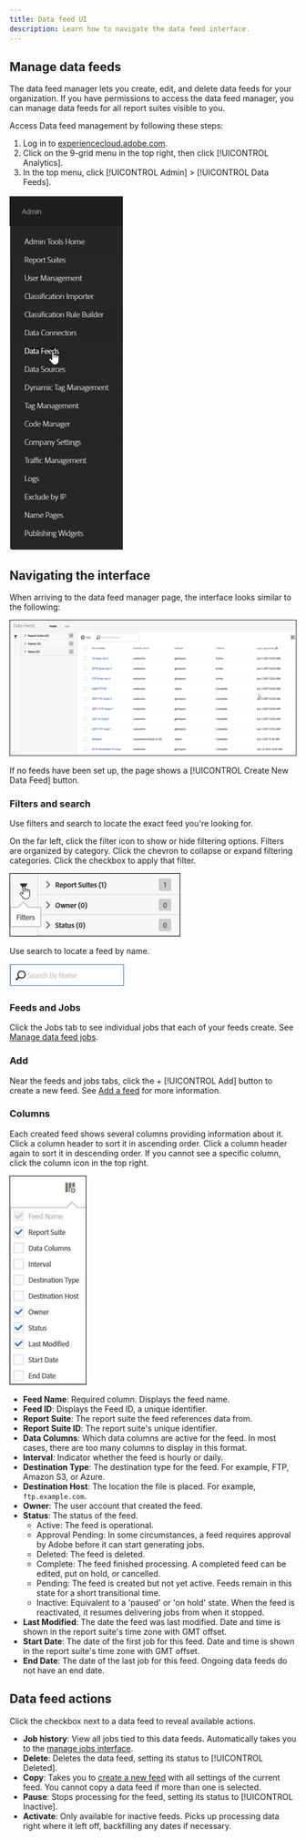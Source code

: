 ```yaml
---
title: Data feed UI
description: Learn how to navigate the data feed interface.
---
```


## Manage data feeds

The data feed manager lets you create, edit, and delete data feeds for your organization. If you have permissions to access the data feed manager, you can manage data feeds for all report suites visible to you.

Access Data feed management by following these steps:

1. Log in to [experiencecloud.adobe.com](https://experiencecloud.adobe.com).
2. Click on the 9-grid menu in the top right, then click [!UICONTROL Analytics].
3. In the top menu, click [!UICONTROL Admin] > [!UICONTROL Data Feeds].

![Data feed menu](assets/AdminMenu.png)

## Navigating the interface

When arriving to the data feed manager page, the interface looks similar to the following:

![Data feeds](assets/feeds.png)

If no feeds have been set up, the page shows a [!UICONTROL Create New Data Feed] button.

### Filters and search

Use filters and search to locate the exact feed you're looking for.

On the far left, click the filter icon to show or hide filtering options. Filters are organized by category. Click the chevron to collapse or expand filtering categories. Click the checkbox to apply that filter.

![Filter](assets/filters.jpg)

Use search to locate a feed by name.

![Search](assets/search.jpg)

### Feeds and Jobs

Click the Jobs tab to see individual jobs that each of your feeds create. See [Manage data feed jobs](df-manage-jobs.md).

### Add

Near the feeds and jobs tabs, click the + [!UICONTROL Add] button to create a new feed. See [Add a feed](c-data-feed-actions/t-feed-add.md) for more information.

### Columns

Each created feed shows several columns providing information about it. Click a column header to sort it in ascending order. Click a column header again to sort it in descending order. If you cannot see a specific column, click the column icon in the top right.

![Column icon](assets/cols.jpg)

* **Feed Name**: Required column. Displays the feed name.
* **Feed ID**: Displays the Feed ID, a unique identifier.
* **Report Suite**: The report suite the feed references data from.
* **Report Suite ID**: The report suite's unique identifier.
* **Data Columns**: Which data columns are active for the feed. In most cases, there are too many columns to display in this format.
* **Interval**: Indicator whether the feed is hourly or daily.
* **Destination Type**: The destination type for the feed. For example, FTP, Amazon S3, or Azure.
* **Destination Host**: The location the file is placed. For example, `ftp.example.com`.
* **Owner**: The user account that created the feed.
* **Status**: The status of the feed.
  * Active: The feed is operational.
  * Approval Pending: In some circumstances, a feed requires approval by Adobe before it can start generating jobs.
  * Deleted: The feed is deleted.
  * Complete: The feed finished processing. A completed feed can be edited, put on hold, or cancelled.
  * Pending: The feed is created but not yet active. Feeds remain in this state for a short transitional time.
  * Inactive: Equivalent to a 'paused' or 'on hold' state. When the feed is reactivated, it resumes delivering jobs from when it stopped.
* **Last Modified**: The date the feed was last modified. Date and time is shown in the report suite's time zone with GMT offset.
* **Start Date**: The date of the first job for this feed. Date and time is shown in the report suite's time zone with GMT offset.
* **End Date**: The date of the last job for this feed. Ongoing data feeds do not have an end date.

## Data feed actions

Click the checkbox next to a data feed to reveal available actions.

* **Job history**: View all jobs tied to this data feeds. Automatically takes you to the [manage jobs interface](df-manage-jobs.md).
* **Delete**: Deletes the data feed, setting its status to [!UICONTROL Deleted].
* **Copy**: Takes you to [create a new feed](create-feed.md) with all settings of the current feed. You cannot copy a data feed if more than one is selected.
* **Pause**: Stops processing for the feed, setting its status to [!UICONTROL Inactive].
* **Activate**: Only available for inactive feeds. Picks up processing data right where it left off, backfilling any dates if necessary.
